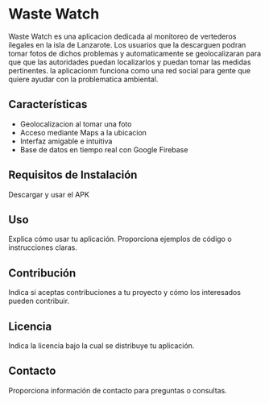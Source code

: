 # Waste Watch

Waste Watch es una aplicacion dedicada al monitoreo de vertederos ilegales en la isla de Lanzarote. Los usuarios que la descarguen podran tomar fotos de dichos problemas y automaticamente se geolocalizaran para que que las autoridades puedan localizarlos y puedan tomar las medidas pertinentes. la aplicacionm funciona como una red social para gente que quiere ayudar con la problematica ambiental.

## Características

- Geolocalizacion al tomar una foto
- Acceso mediante Maps a la ubicacion
- Interfaz amigable e intuitiva
- Base de datos en tiempo real con Google Firebase

## Requisitos de Instalación

Descargar y usar el APK

## Uso

Explica cómo usar tu aplicación. Proporciona ejemplos de código o instrucciones claras.

## Contribución

Indica si aceptas contribuciones a tu proyecto y cómo los interesados pueden contribuir.

## Licencia

Indica la licencia bajo la cual se distribuye tu aplicación.

## Contacto

Proporciona información de contacto para preguntas o consultas.
